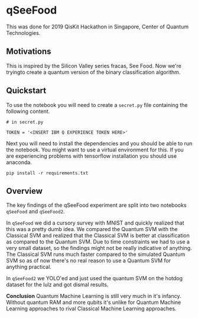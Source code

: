 # qSeeFood
This was done for 2019 QisKit Hackathon in Singapore, Center of Quantum Technologies. 

## Motivations
This is inspired by the Silicon Valley series fracas, See Food. Now we're tryingto create a quantum version of the binary classification algorithm.

## Quickstart
To use the notebook you will need to create a `secret.py` file containing the following content.

```
# in secret.py

TOKEN = '<INSERT IBM Q EXPERIENCE TOKEN HERE>'
```

Next you will need to install the dependencies and you should be able to run the notebook. You might want to use a virtual environment for this. If you are experiencing problems with tensorflow installation you should use anaconda.
```
pip install -r requirements.txt
```

## Overview
The key findings of the qSeeFood experiment are split into two notebooks `qSeeFood` and `qSeeFood2`. 

In `qSeeFood` we did a cursory survey with MNIST and quickly realized that this was a pretty dumb idea. We compared the Quantum SVM with the Classical SVM and realized that the Classical SVM is better at classification as compared to the Quantum SVM. Due to time constraints we had to use a very small dataset, so the findings might not be really indicative of anything. The Classical SVM runs much faster compared to the simulated Quantum SVM so as of now there's no real reason to use a Quantum SVM for anything practical.

In `qSeeFood2` we YOLO'ed and just used the quantum SVM on the hotdog dataset for the lulz and got dismal results.

**Conclusion** Quantum Machine Learning is still very much in it's infancy. Without quantum RAM and more qubits it's unlike for Quantum Machine Learning approaches to rival Classical Machine Learning approaches. 


